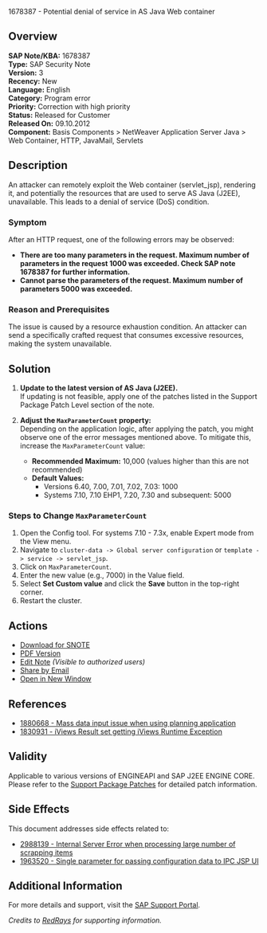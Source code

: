 1678387 - Potential denial of service in AS Java Web container

## Overview
**SAP Note/KBA:** 1678387  
**Type:** SAP Security Note  
**Version:** 3  
**Recency:** New  
**Language:** English  
**Category:** Program error  
**Priority:** Correction with high priority  
**Status:** Released for Customer  
**Released On:** 09.10.2012  
**Component:** Basis Components > NetWeaver Application Server Java > Web Container, HTTP, JavaMail, Servlets  

## Description
An attacker can remotely exploit the Web container (servlet_jsp), rendering it, and potentially the resources that are used to serve AS Java (J2EE), unavailable. This leads to a denial of service (DoS) condition.

### Symptom
After an HTTP request, one of the following errors may be observed:
- **There are too many parameters in the request. Maximum number of parameters in the request 1000 was exceeded. Check SAP note 1678387 for further information.**
- **Cannot parse the parameters of the request. Maximum number of parameters 5000 was exceeded.**

### Reason and Prerequisites
The issue is caused by a resource exhaustion condition. An attacker can send a specifically crafted request that consumes excessive resources, making the system unavailable.

## Solution
1. **Update to the latest version of AS Java (J2EE).**  
   If updating is not feasible, apply one of the patches listed in the Support Package Patch Level section of the note.

2. **Adjust the `MaxParameterCount` property:**  
   Depending on the application logic, after applying the patch, you might observe one of the error messages mentioned above. To mitigate this, increase the `MaxParameterCount` value:
   - **Recommended Maximum:** 10,000 (values higher than this are not recommended)
   - **Default Values:**
     - Versions 6.40, 7.00, 7.01, 7.02, 7.03: 1000
     - Systems 7.10, 7.10 EHP1, 7.20, 7.30 and subsequent: 5000

### Steps to Change `MaxParameterCount`
1. Open the Config tool. For systems 7.10 - 7.3x, enable Expert mode from the View menu.
2. Navigate to `cluster-data -> Global server configuration` or `template -> service -> servlet_jsp`.
3. Click on `MaxParameterCount`.
4. Enter the new value (e.g., 7000) in the Value field.
5. Select **Set Custom value** and click the **Save** button in the top-right corner.
6. Restart the cluster.

## Actions
- [Download for SNOTE](https://notesdownloads.sap.com/note/0040000017379912017)
- [PDF Version](https://userapps.support.sap.com/sap/support/sfm/notes/print/0001678387?language=en-US&token=7703CB5FC5D6CA12D8F9B7F84EC71472)
- [Edit Note](https://me.sap.com/sap/support/notes/edit/0001678387) *(Visible to authorized users)*
- [Share by Email](https://me.sap.com/)
- [Open in New Window](https://me.sap.com/)
  
## References
- [1880668 - Mass data input issue when using planning application](https://me.sap.com/notes/1880668)
- [1830931 - iViews Result set getting iViews Runtime Exception](https://me.sap.com/notes/1830931)

## Validity
Applicable to various versions of ENGINEAPI and SAP J2EE ENGINE CORE. Please refer to the [Support Package Patches](https://notesdownloads.sap.com/note/0040000017379912017) for detailed patch information.

## Side Effects
This document addresses side effects related to:
- [2988139 - Internal Server Error when processing large number of scrapping items](https://me.sap.com/notes/2988139)
- [1963520 - Single parameter for passing configuration data to IPC JSP UI](https://me.sap.com/notes/1963520)

## Additional Information
For more details and support, visit the [SAP Support Portal](https://me.sap.com/).

_Credits to [RedRays](https://redrays.io) for supporting information._
